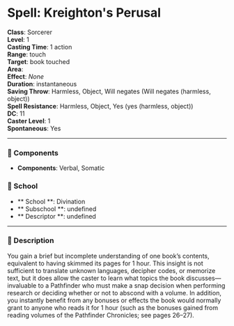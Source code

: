 
# Spell: Kreighton's Perusal
**Class**: Sorcerer  
**Level**: 1  
**Casting Time**: 1 action  
**Range**: touch  
**Target**: book touched  
**Area**:   
**Effect**: _None_  
**Duration**: instantaneous  
**Saving Throw**: Harmless, Object, Will negates (Will negates (harmless, object))  
**Spell Resistance**: Harmless, Object, Yes (yes (harmless, object))  
**DC**: 11  
**Caster Level**: 1  
**Spontaneous**: Yes

---

### 🔮 Components
- **Components**: Verbal, Somatic

### 🏫 School
- ** School **: Divination
- ** Subschool **: undefined
- ** Descriptor **: undefined
---

### 📜 Description
You gain a brief but incomplete understanding of one book’s contents, equivalent to having skimmed its pages for 1 hour. This insight is not sufficient to translate unknown languages, decipher codes, or memorize text, but it does allow the caster to learn what topics the book discusses—invaluable to a Pathfinder who must make a snap decision when performing research or deciding whether or not to abscond with a volume. In addition, you instantly benefit from any bonuses or effects the book would normally grant to anyone who reads it for 1 hour (such as the bonuses gained from reading volumes of the Pathfinder Chronicles; see pages 26–27).
